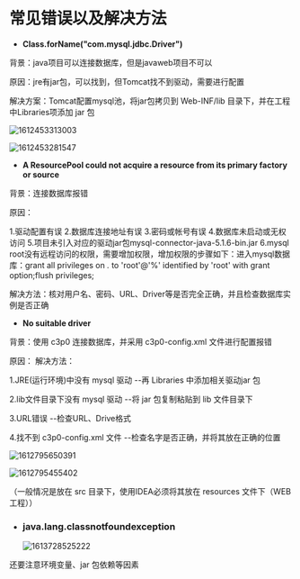 # 常见错误以及解决方法



- **Class.forName("com.mysql.jdbc.Driver")**		

背景：java项目可以连接数据库，但是javaweb项目不可以

原因：jre有jar包，可以找到，但Tomcat找不到驱动，需要进行配置

解决方案：Tomcat配置mysql池，将jar包拷贝到 Web-INF/lib 目录下，并在工程中Libraries项添加 jar 包

![1612453313003](C:\Users\86185\AppData\Roaming\Typora\typora-user-images\1612453313003.png)

![1612453281547](C:\Users\86185\AppData\Roaming\Typora\typora-user-images\1612453281547.png)



- **A ResourcePool could not acquire a resource from its primary factory or source**

背景：连接数据库报错

原因：

1.驱动配置有误																								2.数据库连接地址有误																					3.密码或帐号有误																								4.数据库未启动或无权访问																								5.项目未引入对应的驱动jar包mysql-connector-java-5.1.6-bin.jar																				6.mysql root没有远程访问的权限，需要增加权限，增加权限的步骤如下：进入mysql数据库：grant all privileges on *.* to 'root'@'%' identified by 'root' with grant option;flush privileges;

解决方法：核对用户名、密码、URL、Driver等是否完全正确，并且检查数据库实例是否正确



- **No suitable driver**

背景：使用 c3p0 连接数据库，并采用 c3p0-config.xml 文件进行配置报错

原因：														解决方法：

1.JRE(运行环境)中没有 mysql 驱动								--再 Libraries 中添加相关驱动jar 包

2.lib文件目录下没有 mysql 驱动									--将 jar 包复制粘贴到 lib 文件目录下

3.URL错误													--检查URL、Drive格式

4.找不到 c3p0-config.xml 文件									--检查名字是否正确，并将其放在正确的位置

![1612795650391](C:\Users\86185\AppData\Roaming\Typora\typora-user-images\1612795650391.png)

![1612795455402](C:\Users\86185\AppData\Roaming\Typora\typora-user-images\1612795455402.png)

（一般情况是放在 src 目录下，使用IDEA必须将其放在 resources 文件下（WEB工程））



- ### java.lang.classnotfoundexception

  ![1613728525222](C:\Users\86185\AppData\Roaming\Typora\typora-user-images\1613728525222.png)

还要注意环境变量、jar 包依赖等因素







